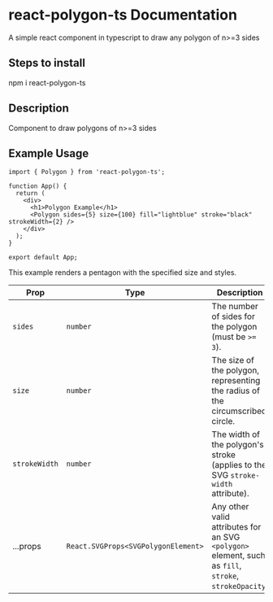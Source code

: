 # react-polygon-ts Documentation
A simple react component in typescript to draw any polygon of n>=3 sides
## Steps to install
npm i react-polygon-ts

## Description
Component to draw polygons of n>=3 sides

## Example Usage
```tsx
import { Polygon } from 'react-polygon-ts';

function App() {
  return (
    <div>
      <h1>Polygon Example</h1>
      <Polygon sides={5} size={100} fill="lightblue" stroke="black" strokeWidth={2} />
    </div>
  );
}

export default App;
```

This example renders a pentagon with the specified size and styles.



| Prop          | Type                     | Description                                                                                             | Default      |
|---------------|--------------------------|---------------------------------------------------------------------------------------------------------|--------------|
| `sides`       | `number`                 | The number of sides for the polygon (must be `>= 3`).                                                  | **Required** |
| `size`        | `number`                 | The size of the polygon, representing the radius of the circumscribed circle.                          | **Required** |
| `strokeWidth` | `number`                 | The width of the polygon's stroke (applies to the SVG `stroke-width` attribute).                        | `2`          |
| ...props      | `React.SVGProps<SVGPolygonElement>` | Any other valid attributes for an SVG `<polygon>` element, such as `fill`, `stroke`, `strokeOpacity`. | N/A   
